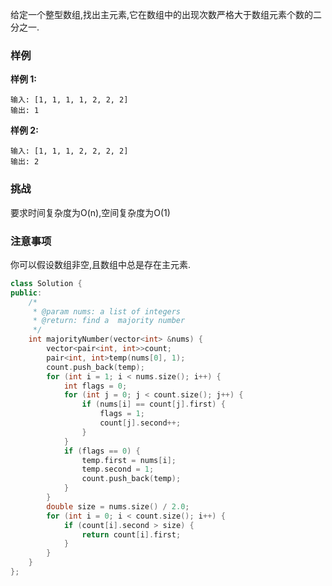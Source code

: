 给定一个整型数组,找出主元素,它在数组中的出现次数严格大于数组元素个数的二分之一.



### 样例

**样例 1:**

```
输入: [1, 1, 1, 1, 2, 2, 2]
输出: 1
```

**样例 2:**

```
输入: [1, 1, 1, 2, 2, 2, 2]
输出: 2
```

### 挑战

要求时间复杂度为O(n),空间复杂度为O(1)

### 注意事项

你可以假设数组非空,且数组中总是存在主元素.

```cpp
class Solution {
public:
    /*
     * @param nums: a list of integers
     * @return: find a  majority number
     */
    int majorityNumber(vector<int> &nums) {
		vector<pair<int, int>>count;
		pair<int, int>temp(nums[0], 1);
		count.push_back(temp);
		for (int i = 1; i < nums.size(); i++) {
			int flags = 0;
			for (int j = 0; j < count.size(); j++) {
				if (nums[i] == count[j].first) {
					flags = 1;
					count[j].second++;
				}
			}
			if (flags == 0) {
				temp.first = nums[i];
				temp.second = 1;
				count.push_back(temp);
			}
		}
		double size = nums.size() / 2.0;
		for (int i = 0; i < count.size(); i++) {
			if (count[i].second > size) {
				return count[i].first;
			}
		}
    }
};
```

